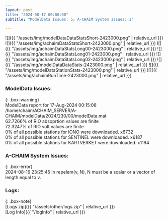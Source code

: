```yaml
---
layout: post
title: "2024-08-17 00:00:00"
subtitle: "ModelData Issues: 5; A-CHAIM System Issues: 1"

---
```


![]({{ "/assets/img/modelDataDataStatsShort-2423000.png" | relative_url }})
![]({{ "/assets/img/achaimDataStatsShort-2423000.png" | relative_url }})
![]({{ "/assets/img/achaimDataStatsLong00-2423000.png" | relative_url }})
![]({{ "/assets/img/achaimDataStatsLong01-2423000.png" | relative_url }})
![]({{ "/assets/img/achaimDataStatsLong02-2423000.png" | relative_url }})
![]({{ "/assets/img/modelDataDataStats-2423000.png" | relative_url }})
![]({{ "/assets/img/modelDataStationStats-2423000.png" | relative_url }})
![]({{ "/assets/img/achaimRunTime-2423000.png" | relative_url }})


### ModelData Issues:  
  
{: .box-warning}  
 ModelData report for 17-Aug-2024 00:15:08   
 /home/chaim/ACHAIM_SERVER/A-CHAIM/modelData/2024/230/00/modelData.mat   
 62.7266% of RIO absoprtion values are finite   
 72.3247% of RIO volt values are finite   
 0% of all possible stations for IONO were downloaded. x6732   
 0% of all possible stations for SENTINEL were downloaded. x6187   
 0% of all possible stations for KARTVERKET were downloaded. x1194   
  
### A-CHAIM System Issues:  
  
{: .box-error}  
2024-08-16 23:25:45 In repelem(v, N), N must be a scalar or a vector of length equal to v.  

### Logs:  
  
{: .box-note}  
[Logs.zip]({{ "/assets/other/logs.zip" | relative_url }})  
[Log Info]({{ "/logInfo" | relative_url }})  

